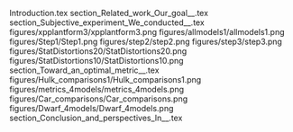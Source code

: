 Introduction.tex
section_Related_work_Our_goal__.tex
section_Subjective_experiment_We_conducted__.tex
figures/xpplantform3/xpplantform3.png
figures/allmodels1/allmodels1.png
figures/Step1/Step1.png
figures/step2/step2.png
figures/step3/step3.png
figures/StatDistortions20/StatDistortions20.png
figures/StatDistortions10/StatDistortions10.png
section_Toward_an_optimal_metric__.tex
figures/Hulk_comparisons1/Hulk_comparisons1.png
figures/metrics_4models/metrics_4models.png
figures/Car_comparisons/Car_comparisons.png
figures/Dwarf_4models/Dwarf_4models.png
section_Conclusion_and_perspectives_In__.tex